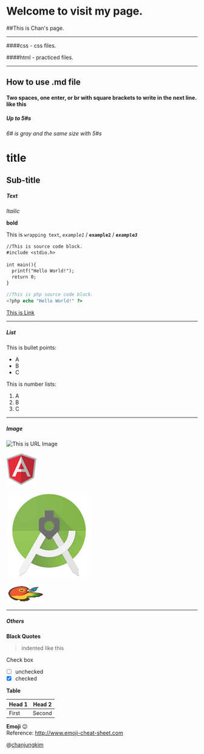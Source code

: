 # Welcome to visit my page.

##This is Chan's page.

---

####css - css files.

####html - practiced files.

---

## How to use .md file

#### Two spaces, one enter, or br with square brackets to write in the next line. like this <br>

##### Up to 5#s

###### 6# is gray and the same size with 5#s

title
===

Sub-title
---

##### Text

*Itailic*

**bold**

This is `wrapping text`, *`example1`* / **`example2`** / ***`example3`***

```
//This is source code block.
#include <stdio.h>

int main(){
  printf("Hello World!");
  return 0;
}
```

```php
//This is php source code block.
<?php echo "Hello World!" ?>
```

[This is Link](http://chanjungkim.github.io)

---

##### List

This is bullet points:
* A
* B
* C

This is number lists: 
1. A
2. B
3. C

---

##### Image

![This is URL Image](http://cfile204.uf.daum.net/image/262CA537516BA2C83B6EAD)

![](images/angular.gif)

![space is %20](images/android%20studio.jpg)

<img src="images/bower.gif" width="100" height="50"> <!-- You can adjust Width and Height... You can use HTML for .md-->

---

##### Others

**Black Quotes**

> indented
> like this

Check box<br>
- [ ] unchecked
- [X] checked

**Table**

 Head 1 | Head 2
 -------|-------
  First | Second

**Emoji**
:wink:<br>
Reference: http://www.emoji-cheat-sheet.com

@[chanjungkim](https://www.linkedin.com/in/chanjungkim/)
